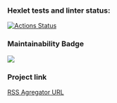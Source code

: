### Hexlet tests and linter status:
[![Actions Status](https://github.com/MoldavianDron/frontend-project-lvl3/workflows/hexlet-check/badge.svg)](https://github.com/MoldavianDron/frontend-project-lvl3/actions)
### Maintainability Badge
<a href="https://codeclimate.com/github/MoldavianDron/frontend-project-lvl3/maintainability"><img src="https://api.codeclimate.com/v1/badges/85eea09cf6b437c071b7/maintainability" /></a>
### Project link
[RSS Agregator URL](https://rss-agregator-lovat.vercel.app/)